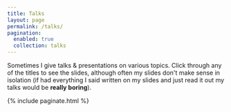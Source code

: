 ```yaml
---
title: Talks
layout: page
permalink: /talks/
pagination: 
  enabled: true
  collection: talks
---
```


Sometimes I give talks & presentations on various topics. Click through any of
the titles to see the slides, although often my slides don't make sense in
isolation (if had everything I said written on my slides and just read it out my
talks would be **really boring**).

{% include paginate.html %}

